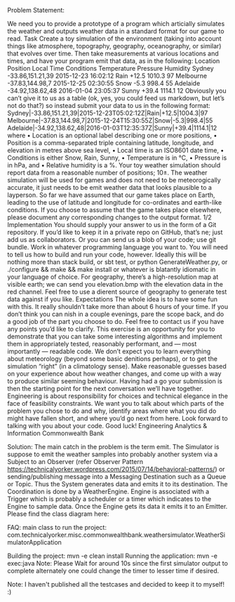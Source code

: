 Problem Statement:

We need you to provide a prototype of a program which articially simulates the weather and outputs weather data in a standard format for our game to read. Task
Create a toy simulation of the environment (taking into account things like atmosphere, topography, geography, oceanography, or similar) that evolves over time. Then take measurements at various locations and times, and have your program emit that data, as in the following: Location Position Local Time Conditions Temperature Pressure Humidity
Sydney -33.86,151.21,39 2015-12-23 16:02:12 Rain +12.5 1010.3 97
Melbourne -37.83,144.98,7 2015-12-25 02:30:55 Snow -5.3 998.4 55
Adelaide -34.92,138.62,48 2016-01-04 23:05:37 Sunny +39.4 1114.1 12
Obviously you can’t give it to us as a table (ok, yes, you could feed us markdown, but let’s not do that?) so
instead submit your data to us in the following format:
Sydney|-33.86,151.21,39|2015-12-23T05:02:12Z|Rain|+12.5|1004.3|97
Melbourne|-37.83,144.98,7|2015-12-24T15:30:55Z|Snow|-5.3|998.4|55
Adelaide|-34.92,138.62,48|2016-01-03T12:35:37Z|Sunny|+39.4|1114.1|12
where
• Location is an optional label describing one or more positions,
• Position is a comma-separated triple containing latitude, longitude, and elevation in metres above sea
level,
• Local time is an ISO8601 date time,
• Conditions is either Snow, Rain, Sunny,
• Temperature is in °C,
• Pressure is in hPa, and
• Relative humidity is a %.
Your toy weather simulation should report data from a reasonable number of positions; 10±. The weather simulation will be used for games and does not need to be meteorogically accurate, it just needs to be emit weather data that looks plausible to a layperson. So far we have assumed that our game takes place on Earth, leading to the use of latitude and longitude for co-ordinates and earth-like conditions. If you choose to assume that the game takes place elsewhere, please document any corresponding changes to the output format. 1/2 Implementation You should supply your answer to us in the form of a Git repository. If you’d like to keep it in a private repo on GitHub, that’s ne; just add us as collaborators. Or you can send us a blob of your code; use git bundle. Work in whatever programming language you want to. You will need to tell us how to build and run your code, however. Ideally this will be nothing more than stack build, or sbt test, or python GenerateWeather.py, or ./configure && make && make install or whatever is blatantly idiomatic in your language of choice. For geography, there’s a high-resolution map at visible earth; we can send you elevation.bmp with the elevation data in the red channel. Feel free to use a dierent source of geography to generate test data against if you like. 
Expectations
The whole idea is to have some fun with this. It really shouldn’t take more than about 6 hours of your time. If you don’t think you can nish in a couple evenings, pare the scope back, and do a good job of the part you choose to do. Feel free to contact us if you have any points you’d like to clarify. This exercise is an opportunity for you to demonstrate that you can take some interesting algorithms and implement them in appropriately tested, reasonably performant, and — most importantly — readable code. We don’t expect you to learn everything about meteorology (beyond some basic denitions perhaps), or to get the simulation “right” (in a climatology sense). Make reasonable guesses based on your experience about how weather changes, and come up with a way to produce similar seeming behaviour. Having had a go your submission is then the starting point for the next conversation we’ll have together. Engineering is about responsibility for choices and technical elegance in the face of feasibility constraints. We want you to talk about which parts of the problem you chose to do and why, identify areas where what you did do might have fallen short, and where you’d go next from here. Look forward to talking with you about your code. Good luck!
Engineering
Analytics & Information
Commonwealth Bank

Solution: 
The main catch in the problem is the term emit. The Simulator is suppose to emit the weather samples into probably another system via a Subject to an Observer (refer Observer Pattern https://technicalyorker.wordpress.com/2015/07/14/behavioral-patterns/) or sending/publishing message into a Messaging Destination such as a Queue or Topic.
Thus the System generates data and emits it to its destination. The Coordination is done by a WeatherEngine. Engine is associated with a Trigger which is probably a scheduler or a timer which indicates to the Engine to sample data. Once the Engine gets its data it emits it to an Emitter. Please find the class diagram here:

FAQ:
main class to run the project:
com.technicalyorker.misc.commonwealthbank.weathersimulator.WeatherSimulatorApplication

Building the project:
mvn -e clean install
Running the application:
mvn -e exec:java
Note: Please Wait for around 10s since the first simulator output to complete alternately one could change the timer to lesser time if desired.

Note:
I haven't published all the testcases and decided to keep it to myself! :) 


